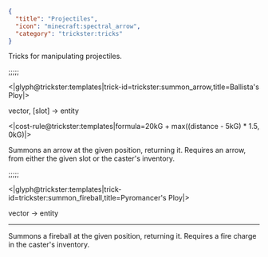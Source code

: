 ```json
{
  "title": "Projectiles",
  "icon": "minecraft:spectral_arrow",
  "category": "trickster:tricks"
}
```

Tricks for manipulating projectiles.

;;;;;

<|glyph@trickster:templates|trick-id=trickster:summon_arrow,title=Ballista's Ploy|>

vector, [slot] -> entity

<|cost-rule@trickster:templates|formula=20kG + max((distance - 5kG) * 1.5, 0kG)|>

Summons an arrow at the given position, returning it. 
Requires an arrow, from either the given slot or the caster's inventory.

;;;;;

<|glyph@trickster:templates|trick-id=trickster:summon_fireball,title=Pyromancer's Ploy|>

vector -> entity

---

Summons a fireball at the given position, returning it. 
Requires a fire charge in the caster's inventory. 

